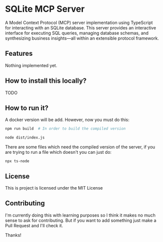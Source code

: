 # SQLite MCP Server

A Model Context Protocol (MCP) server implementation using TypeScript for interacting with an SQLite database. This server provides an interactive interface for executing SQL queries, managing database schemas, and synthesizing business insights—all within an extensible protocol framework.


## Features

Nothing implemented yet.


## How to install this locally?

TODO


## How to run it?

A docker version will be add. However, now you must do this:

```bash
npm run build  # In order to build the compiled version

node dist/index.js
```

There are some files which need the compiled version of the server, if you are trying to run a file which doesn't you can just do:

```
npx ts-node
```

## License

This is project is licensed under the MIT License


## Contributing

I'm currently doing this with learning purposes so I think it makes no much sense to ask for contributing. But if you want to add something just make a Pull Request and I'll check it.


Thanks!
